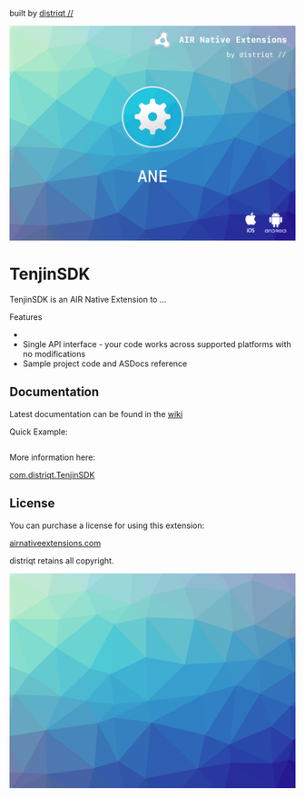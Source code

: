 built by [distriqt //](https://airnativeextensions.com) 

![](images/hero.png)

# TenjinSDK

TenjinSDK is an AIR Native Extension to ... 

Features

- 
- Single API interface - your code works across supported platforms with no modifications
- Sample project code and ASDocs reference




## Documentation

Latest documentation can be found in the [wiki](https://github.com/distriqt/ANE-TenjinSDK/wiki)

Quick Example: 

```actionscript
```

More information here: 

[com.distriqt.TenjinSDK](https://airnativeextensions.com/extension/com.distriqt.TenjinSDK)


## License

You can purchase a license for using this extension:

[airnativeextensions.com](https://airnativeextensions.com/)

distriqt retains all copyright.


![](images/promo.png)



